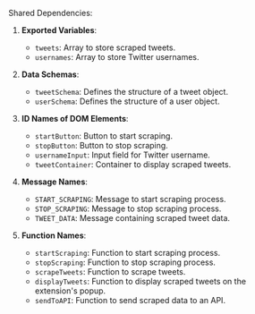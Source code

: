Shared Dependencies:

1. **Exported Variables**: 
    - `tweets`: Array to store scraped tweets.
    - `usernames`: Array to store Twitter usernames.

2. **Data Schemas**: 
    - `tweetSchema`: Defines the structure of a tweet object.
    - `userSchema`: Defines the structure of a user object.

3. **ID Names of DOM Elements**: 
    - `startButton`: Button to start scraping.
    - `stopButton`: Button to stop scraping.
    - `usernameInput`: Input field for Twitter username.
    - `tweetContainer`: Container to display scraped tweets.

4. **Message Names**: 
    - `START_SCRAPING`: Message to start scraping process.
    - `STOP_SCRAPING`: Message to stop scraping process.
    - `TWEET_DATA`: Message containing scraped tweet data.

5. **Function Names**: 
    - `startScraping`: Function to start scraping process.
    - `stopScraping`: Function to stop scraping process.
    - `scrapeTweets`: Function to scrape tweets.
    - `displayTweets`: Function to display scraped tweets on the extension's popup.
    - `sendToAPI`: Function to send scraped data to an API.